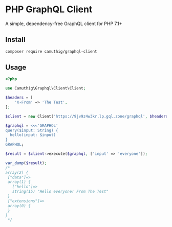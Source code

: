 # PHP GraphQL Client

A simple, dependency-free GraphQL client for PHP 7.1+

## Install

```bash
composer require camuthig/graphql-client
```

## Usage

```php
<?php

use Camuthig\Graphql\Client\Client;

$headers = [
    'X-From' => 'The Test',
];

$client = new Client('https://9jv9z4w3kr.lp.gql.zone/graphql', $headers);

$graphql = <<<'GRAPHQL'
query($input: String) {
  hello(input: $input)
}
GRAPHQL;

$result = $client->execute($graphql, ['input' => 'everyone']);

var_dump($result);
/*
array(2) {
 ["data"]=>
 array(1) {
   ["hello"]=>
   string(15) "Hello everyone! From The Test"
 }
 ["extensions"]=>
 array(0) {
 }
}
 */

```
